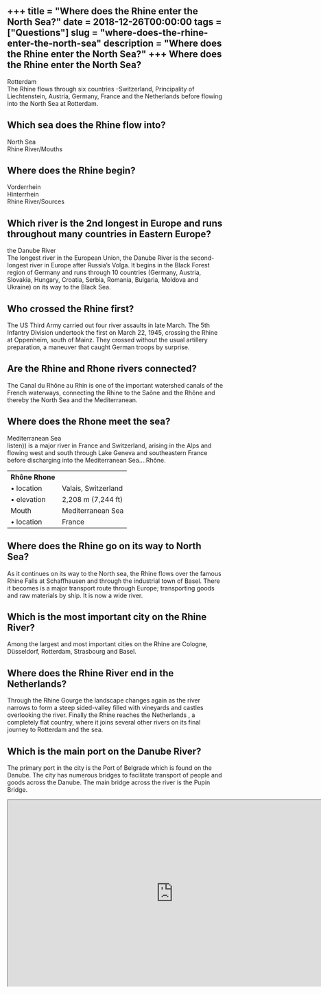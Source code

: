 +++
title = "Where does the Rhine enter the North Sea?"
date = 2018-12-26T00:00:00
tags = ["Questions"]
slug = "where-does-the-rhine-enter-the-north-sea"
description = "Where does the Rhine enter the North Sea?"
+++
Where does the Rhine enter the North Sea?
-----------------------------------------

Rotterdam  
The Rhine flows through six countries -Switzerland, Principality of Liechtenstein, Austria, Germany, France and the Netherlands before flowing into the North Sea at Rotterdam.

Which sea does the Rhine flow into?
-----------------------------------

North Sea  
Rhine River/Mouths

Where does the Rhine begin?
---------------------------

 Vorderrhein  
Hinterrhein  
Rhine River/Sources

Which river is the 2nd longest in Europe and runs throughout many countries in Eastern Europe?
----------------------------------------------------------------------------------------------

the Danube River  
The longest river in the European Union, the Danube River is the second-longest river in Europe after Russia’s Volga. It begins in the Black Forest region of Germany and runs through 10 countries (Germany, Austria, Slovakia, Hungary, Croatia, Serbia, Romania, Bulgaria, Moldova and Ukraine) on its way to the Black Sea.

Who crossed the Rhine first?
----------------------------

The US Third Army carried out four river assaults in late March. The 5th Infantry Division undertook the first on March 22, 1945, crossing the Rhine at Oppenheim, south of Mainz. They crossed without the usual artillery preparation, a maneuver that caught German troops by surprise.

Are the Rhine and Rhone rivers connected?
-----------------------------------------

The Canal du Rhône au Rhin is one of the important watershed canals of the French waterways, connecting the Rhine to the Saône and the Rhône and thereby the North Sea and the Mediterranean.

Where does the Rhone meet the sea?
----------------------------------

Mediterranean Sea  
listen)) is a major river in France and Switzerland, arising in the Alps and flowing west and south through Lake Geneva and southeastern France before discharging into the Mediterranean Sea….Rhône.

<table><tr><th>Rhône Rhone</th></tr><tr><td>• location</td><td>Valais, Switzerland</td></tr><tr><td>• elevation</td><td>2,208 m (7,244 ft)</td></tr><tr><td>Mouth</td><td>Mediterranean Sea</td></tr><tr><td>• location</td><td>France</td></tr></table>

Where does the Rhine go on its way to North Sea?
------------------------------------------------

As it continues on its way to the North sea, the Rhine flows over the famous Rhine Falls at Schaffhausen and through the industrial town of Basel. There it becomes is a major transport route through Europe; transporting goods and raw materials by ship. It is now a wide river.

Which is the most important city on the Rhine River?
----------------------------------------------------

Among the largest and most important cities on the Rhine are Cologne, Düsseldorf, Rotterdam, Strasbourg and Basel.

Where does the Rhine River end in the Netherlands?
--------------------------------------------------

Through the Rhine Gourge the landscape changes again as the river narrows to form a steep sided-valley filled with vineyards and castles overlooking the river. Finally the Rhine reaches the Netherlands , a completely flat country, where it joins several other rivers on its final journey to Rotterdam and the sea.

Which is the main port on the Danube River?
-------------------------------------------

The primary port in the city is the Port of Belgrade which is found on the Danube. The city has numerous bridges to facilitate transport of people and goods across the Danube. The main bridge across the river is the Pupin Bridge.

<iframe allow="accelerometer; autoplay; clipboard-write; encrypted-media; gyroscope; picture-in-picture" allowfullscreen="" class="__youtube_prefs__  epyt-is-override  no-lazyload" data-no-lazy="1" data-origheight="433" data-origwidth="770" data-skipgform_ajax_framebjll="" height="433" id="_ytid_88624" loading="lazy" src="https://www.youtube.com/embed/mfbxQKSFDyc?enablejsapi=1&autoplay=0&cc_load_policy=0&cc_lang_pref=&iv_load_policy=1&loop=0&modestbranding=0&rel=1&fs=1&playsinline=0&autohide=2&theme=dark&color=red&controls=1&" title="YouTube player" width="770"></iframe>
